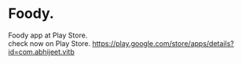 # Foody.
Foody app at Play Store. <br>
check now on Play Store. https://play.google.com/store/apps/details?id=com.abhijeet.vitb

